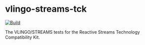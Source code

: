 # vlingo-streams-tck

[![Build](https://github.com/vlingo/vlingo-streams-tck/workflows/Build/badge.svg)](https://github.com/vlingo/vlingo-streams-tck/actions?query=workflow%3ABuild)

The VLINGO/STREAMS tests for the Reactive Streams Technology Compatibility Kit.

